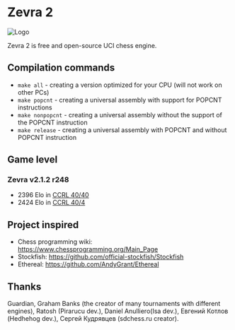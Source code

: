 # Zevra 2

![Logo](https://s8.hostingkartinok.com/uploads/images/2018/11/4294efcd52c48d08915a9a2fc643f978.png)

Zevra 2 is free and open-source UCI chess engine.

## Compilation commands

+ `make all` - creating a version optimized for your CPU (will not work on other PCs)
+ `make popcnt` - creating a universal assembly with support for POPCNT instructions
+ `make nonpopcnt` - creating a universal assembly without the support of the POPCNT instruction
+ `make release` - creating a universal assembly with POPCNT and without POPCNT instruction

## Game level

### Zevra v2.1.2 r248

+ 2396 Elo in [CCRL 40/40](http://ccrl.chessdom.com/ccrl/4040/cgi/engine_details.cgi?print=Details&each_game=1&eng=Zevra%202.1.2%20r248%2064-bit#Zevra_2_1_2_r248_64-bit)
+ 2424 Elo in [CCRL 40/4](http://ccrl.chessdom.com/ccrl/404/cgi/engine_details.cgi?print=Details&each_game=1&eng=Zevra%202.1.2%20r248%2064-bit#Zevra_2_1_2_r248_64-bit)


## Project inspired
+ Chess programming wiki: https://www.chessprogramming.org/Main_Page
+ Stockfish: https://github.com/official-stockfish/Stockfish
+ Ethereal: https://github.com/AndyGrant/Ethereal

## Thanks
Guardian, Graham Banks (the creator of many tournaments with
different engines), Ratosh (Pirarucu dev.), Daniel Anulliero(Isa dev.),
Евгений Котлов (Hedhehog dev.), Сергей Кудрявцев (sdchess.ru creator).